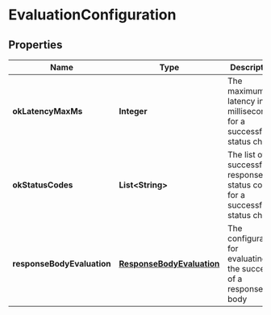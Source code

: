 
# EvaluationConfiguration

## Properties
Name | Type | Description | Notes
------------ | ------------- | ------------- | -------------
**okLatencyMaxMs** | **Integer** | The maximum latency in milliseconds for a successful status check |  [optional]
**okStatusCodes** | **List&lt;String&gt;** | The list of successful response status codes for a successful status check |  [optional]
**responseBodyEvaluation** | [**ResponseBodyEvaluation**](ResponseBodyEvaluation.md) | The configuration for evaluating the success of a response body |  [optional]



